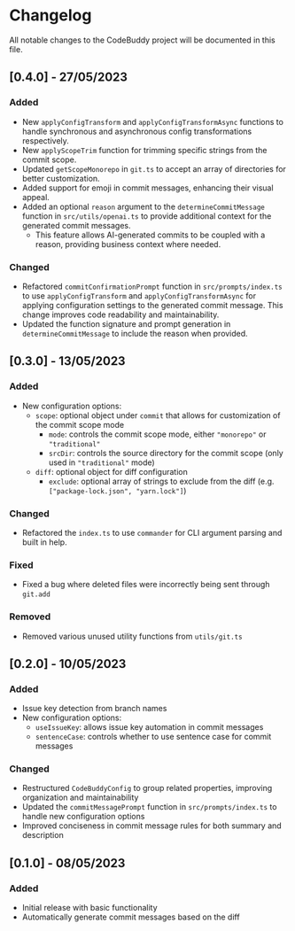 # Changelog

All notable changes to the CodeBuddy project will be documented in this file.

## [0.4.0] - 27/05/2023

### Added

-   New `applyConfigTransform` and `applyConfigTransformAsync` functions to handle synchronous and asynchronous config transformations respectively.
-   New `applyScopeTrim` function for trimming specific strings from the commit scope.
-   Updated `getScopeMonorepo` in `git.ts` to accept an array of directories for better customization.
-   Added support for emoji in commit messages, enhancing their visual appeal.
-   Added an optional `reason` argument to the `determineCommitMessage` function in `src/utils/openai.ts` to provide additional context for the generated commit messages.
    -   This feature allows AI-generated commits to be coupled with a reason, providing business context where needed.

### Changed

-   Refactored `commitConfirmationPrompt` function in `src/prompts/index.ts` to use `applyConfigTransform` and `applyConfigTransformAsync` for applying configuration settings to the generated commit message. This change improves code readability and maintainability.
-   Updated the function signature and prompt generation in `determineCommitMessage` to include the reason when provided.

## [0.3.0] - 13/05/2023

### Added

-   New configuration options:
    -   `scope`: optional object under `commit` that allows for customization of the commit scope mode
        -   `mode`: controls the commit scope mode, either `"monorepo"` or `"traditional"`
        -   `srcDir`: controls the source directory for the commit scope (only used in `"traditional"` mode)
    -   `diff`: optional object for diff configuration
        -   `exclude`: optional array of strings to exclude from the diff (e.g. `["package-lock.json", "yarn.lock"]`)

### Changed

-   Refactored the `index.ts` to use `commander` for CLI argument parsing and built in help.

### Fixed

-   Fixed a bug where deleted files were incorrectly being sent through `git.add`

### Removed

-   Removed various unused utility functions from `utils/git.ts`

## [0.2.0] - 10/05/2023

### Added

-   Issue key detection from branch names
-   New configuration options:
    -   `useIssueKey`: allows issue key automation in commit messages
    -   `sentenceCase`: controls whether to use sentence case for commit messages

### Changed

-   Restructured `CodeBuddyConfig` to group related properties, improving organization and maintainability
-   Updated the `commitMessagePrompt` function in `src/prompts/index.ts` to handle new configuration options
-   Improved conciseness in commit message rules for both summary and description

## [0.1.0] - 08/05/2023

### Added

-   Initial release with basic functionality
-   Automatically generate commit messages based on the diff
